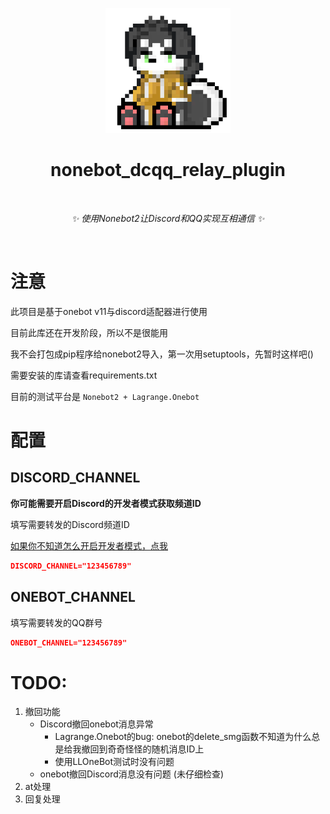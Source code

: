 <p align="center">
  <img src="https://raw.githubusercontent.com/PawTeamClub/.github/main/paw_temporary_icons.png" width="200" height="200">
</p>

<div align="center">
  
# nonebot_dcqq_relay_plugin

<br />

_✨ 使用Nonebot2让Discord和QQ实现互相通信 ✨_

<br />

</div>

# 注意

此项目是基于onebot v11与discord适配器进行使用

目前此库还在开发阶段，所以不是很能用

我不会打包成pip程序给nonebot2导入，第一次用setuptools，先暂时这样吧()

需要安装的库请查看requirements.txt

目前的测试平台是 `Nonebot2 + Lagrange.Onebot`

# 配置

## DISCORD_CHANNEL

**你可能需要开启Discord的开发者模式获取频道ID**

填写需要转发的Discord频道ID

[如果你不知道怎么开启开发者模式，点我](https://beebom.com/how-enable-disable-developer-mode-discord/#:~:text=Turn%20on%20Discord%20Developer%20Mode%20%28Android%2C%20iOS%29%201,access%20the%20IDs%20of%20channels%20and%20messages.%20)

```json
DISCORD_CHANNEL="123456789"
```

## ONEBOT_CHANNEL

填写需要转发的QQ群号

```json
ONEBOT_CHANNEL="123456789"
```

# TODO:

1. 撤回功能
    - Discord撤回onebot消息异常
        - Lagrange.Onebot的bug: onebot的delete_smg函数不知道为什么总是给我撤回到奇奇怪怪的随机消息ID上
        - 使用LLOneBot测试时没有问题
    - onebot撤回Discord消息没有问题 (未仔细检查)
2. at处理
3. 回复处理
